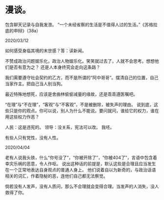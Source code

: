 # 漫谈。
包含聊天记录与自我发泄。
“一个未经省察的生活是不值得人过的生活。”《苏格拉底的申辩》（38a）

2020/03/12

如何感受身临其境的末世感？答：读新闻。

不赞成政治问题娱乐化，政治人物娱乐化。笑笑就过去了，人就不会思考。想想他们是否有意为之？
还是人本身终究会走向这条路？

我们需要遵守社会契约的乙方，而不是所谓的“阿中哥哥”。摆清自己的位置，自己当家作主。把自己当人别当狗。

最近特殊地想死，应该是舍曲林偷偷减量的缘故，还是乖乖遵医嘱吧。

“在理”与“不在理”，“客观”与“不客观”，不是被删除，被失声的理由。
说到底，这些只是你的观点。你可以说，别人为什么不能说。要问就问，谁给它的权力，谁在用这些权力作恶？

人民：这是违宪的。
领导：没关系，宪法可以改。
我呸。

有些人只有党性，没有人性。


2020/04/04

老有人说我头铁，什么“你号没了”，“你被开除了”，“你被404了”，言语中包含着幸灾乐祸的恶意，令人作呕。
说出这种话的前提是，默认这些是合理且应当发生在一个正常地表达自身观点的普通人身上。
他们说着自以为新奇的，与政治话语相关的词汇，作着隐秘的恶，连他们自己都无法察觉。

倘若没有人发声，没有人质问，那么不合理就会变得合理。当发声的人消失，没人救得了你。

